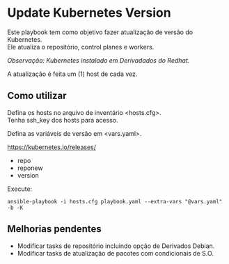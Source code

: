 # Update Kubernetes Version

Este playbook tem como objetivo fazer atualização de versão do Kubernetes.\
Ele atualiza o repositório, control planes e workers. 

*Observação: Kubernetes instalado em Derivadados do Redhat.*

A atualização é feita um (1) host de cada vez.

## Como utilizar

Defina os hosts no arquivo de inventário <hosts.cfg>.\
Tenha ssh_key dos hosts para acesso.

Defina as variáveis de versão em <vars.yaml>.

<https://kubernetes.io/releases/>

- repo
- reponew
- version

Execute:
```
ansible-playbook -i hosts.cfg playbook.yaml --extra-vars "@vars.yaml" -b -K 
```

## Melhorias pendentes

- Modificar tasks de repositório incluindo opção de Derivados Debian.
- Modificar tasks de atualização de pacotes com condicionais de S.O.